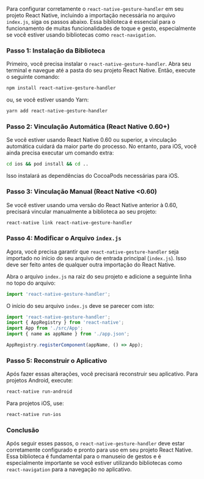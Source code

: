 Para configurar corretamente o `react-native-gesture-handler` em seu projeto React Native, incluindo a importação necessária no arquivo `index.js`, siga os passos abaixo. Essa biblioteca é essencial para o funcionamento de muitas funcionalidades de toque e gesto, especialmente se você estiver usando bibliotecas como `react-navigation`.

### Passo 1: Instalação da Biblioteca

Primeiro, você precisa instalar o `react-native-gesture-handler`. Abra seu terminal e navegue até a pasta do seu projeto React Native. Então, execute o seguinte comando:

```bash
npm install react-native-gesture-handler
```

ou, se você estiver usando Yarn:

```bash
yarn add react-native-gesture-handler
```

### Passo 2: Vinculação Automática (React Native 0.60+)

Se você estiver usando React Native 0.60 ou superior, a vinculação automática cuidará da maior parte do processo. No entanto, para iOS, você ainda precisa executar um comando extra:

```bash
cd ios && pod install && cd ..
```

Isso instalará as dependências do CocoaPods necessárias para iOS.

### Passo 3: Vinculação Manual (React Native <0.60)

Se você estiver usando uma versão do React Native anterior à 0.60, precisará vincular manualmente a biblioteca ao seu projeto:

```bash
react-native link react-native-gesture-handler
```

### Passo 4: Modificar o Arquivo `index.js`

Agora, você precisa garantir que `react-native-gesture-handler` seja importado no início do seu arquivo de entrada principal (`index.js`). Isso deve ser feito antes de qualquer outra importação do React Native.

Abra o arquivo `index.js` na raiz do seu projeto e adicione a seguinte linha no topo do arquivo:

```javascript
import 'react-native-gesture-handler';
```

O início do seu arquivo `index.js` deve se parecer com isto:

```javascript
import 'react-native-gesture-handler';
import { AppRegistry } from 'react-native';
import App from './src/App';
import { name as appName } from './app.json';

AppRegistry.registerComponent(appName, () => App);
```

### Passo 5: Reconstruir o Aplicativo

Após fazer essas alterações, você precisará reconstruir seu aplicativo. Para projetos Android, execute:

```bash
react-native run-android
```

Para projetos iOS, use:

```bash
react-native run-ios
```

### Conclusão

Após seguir esses passos, o `react-native-gesture-handler` deve estar corretamente configurado e pronto para uso em seu projeto React Native. Essa biblioteca é fundamental para o manuseio de gestos e é especialmente importante se você estiver utilizando bibliotecas como `react-navigation` para a navegação no aplicativo.